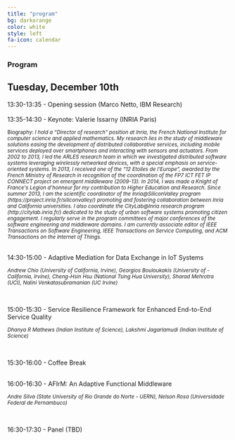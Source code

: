 ```yaml
---
title: "program"
bg: darkorange
color: white
style: left
fa-icon: calendar
---
```


<h3 id="papers">Program</h3>

<h2 id="papers">Tuesday, December 10th</h2>

13:30-13:35 - Opening session (Marco Netto, IBM Research)<br>
<br>
13:35-14:30 - Keynote: Valerie Issarny (INRIA Paris) <br>

<p><small> Biography: <i>I hold a “Director of research” position at Inria, the French National
Institute for computer science and applied mathematics. My research lies in the
study of middleware solutions easing the development of distributed
collaborative services, including mobile services deployed over smartphones and
interacting with sensors and actuators. From 2002 to 2013, I led the ARLES
research team in which we investigated distributed software systems leveraging
wirelessly networked devices, with a special emphasis on service-oriented
systems. In 2013, I received one of the “12 Etoiles de l’Europe”, awarded by the
French Ministry of Research in recognition of the coordination of the FP7 ICT
FET IP CONNECT project on emergent middleware (2009-13). In 2014, I was made
a Knight of France's Legion d’honneur for my contribution to Higher Education
and Research. Since summer 2013, I am the scientific coordinator of the
Inria@SiliconValley program (https://project.inria.fr/siliconvalley/) promoting
and fostering collaboration between Inria and California universities. I also
coordinate the CityLab@Inria research program (http://citylab.inria.fr/)
dedicated to the study of urban software systems promoting citizen engagement.
I regularly serve in the program committees of major conferences of the software
engineering and middleware domains. I am currently associate editor of IEEE
Transactions on Software Engineering, IEEE Transactions on Service Computing,
and ACM Transactions on the Internet of Things. </i></small></p>

<br>
14:30-15:00 -  Adaptive Mediation for Data Exchange in IoT Systems
<p><small><em>Andrew Chio (University of California, Irvine), Georgios Bouloukakis (University of - California, Irvine), Cheng-Hsin Hsu (National Tsing Hua University), Sharad Mehrotra (UCI), Nalini Venkatasubramanian (UC Irvine)</em></small></p><br>

15:00-15:30 - Service Resilience Framework for Enhanced End-to-End Service Quality
<p><small><em>Dhanya R Mathews (Indian Institute of Science), Lakshmi Jagarlamudi (Indian Institute of Science) </em></small></p><br>

15:30-16:00 - Coffee Break <br>
<br>

16:00-16:30 - AFIrM: An Adaptive Functional Middleware <br>
<p><small><em>Andre Silva (State University of Rio Grande do Norte - UERN), Nelson Rosa (Universidade Federal de Pernambuco)</em></small></p><br>

16:30-17:30 - Panel (TBD)
